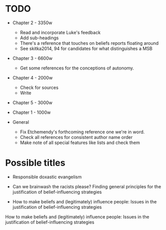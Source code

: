 # TODO

* Chapter 2 - 3350w
	* Read and incorporate Luke's feedback
	* Add sub-headings
	* There's a reference that touches on beliefs reports floating around
	* See skitka2014, 94 for candidates for what distinguishes a MSB

* Chapter 3 - 6600w
	* Get some references for the conceptions of autonomy.

* Chapter 4 - 2000w
	* Check for sources
	* Write

* Chapter 5 - 3000w

* Chapter 1 - 1000w

* General

	* Fix Etchemendy's forthcoming reference one we're in word.
	* Check all references for consistent author name order
	* Make note of all special features like lists and check them

# Possible titles
* Responsible doxastic evangelism

* Can we brainwash the racists please? Finding general principles for the justification of belief-influencing strategies

* How to make beliefs and (legitimately) influence people: Issues in the justification of belief-influencing strategies


How to make beliefs and (legitimately) influence people:
Issues in the justification of belief-influencing strategies
